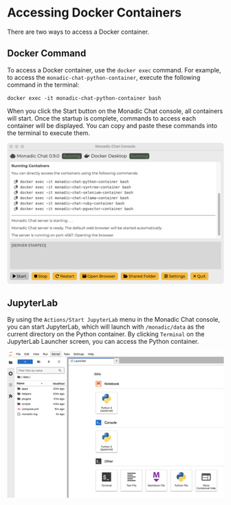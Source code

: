 # Accessing Docker Containers

There are two ways to access a Docker container.

## Docker Command

To access a Docker container, use the `docker exec` command. For example, to access the `monadic-chat-python-container`, execute the following command in the terminal:

```shell
docker exec -it monadic-chat-python-container bash
```

When you click the Start button on the Monadic Chat console, all containers will start. Once the startup is complete, commands to access each container will be displayed. You can copy and paste these commands into the terminal to execute them.

![Start JupyterLab](./assets/images/docker-commands.png ':size=600')

## JupyterLab

By using the `Actions/Start JupyterLab` menu in the Monadic Chat console, you can start JupyterLab, which will launch with `/monadic/data` as the current directory on the Python container. By clicking `Terminal` on the JupyterLab Launcher screen, you can access the Python container.

![JupyterLab Terminal](./assets/images/jupyterlab-terminal.png ':size=600')
